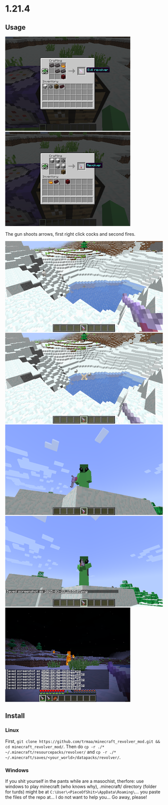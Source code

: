 # 1.21.4

## Usage

![](screenshots/2025-03-25_22.19.22.png)
![](screenshots/2025-03-25_22.18.50.png)

The gun shoots arrows, first right click cocks and second fires.

![](screenshots/2025-03-23_15.54.12.png)
![](screenshots/2025-03-23_15.54.45.png)
![](screenshots/2025-03-23_15.55.07.png)
![](screenshots/2025-03-23_15.55.11.png)
![](screenshots/2025-03-25_22.02.02.png)

## Install

### Linux 

First, `git clone https://github.com/trmaa/minecraft_revolver_mod.git && cd minecraft_revolver_mod/`.
Then do `cp -r ./* ~/.minecraft/resourcepacks/revolver/` and `cp -r ./* ~/.minecraft/saves/<your_world>/datapacks/revolver/`.

### Windows 

If you shit yourself in the pants while are a masochist, therfore: use windows to play minecraft (who knows why), .minecraft/ directory (folder for turds) might be at `C:\User\<PieceOfShit>\AppData\Roaming\`... you paste the files of the repo at... I do not want to help you... Go away, please!

